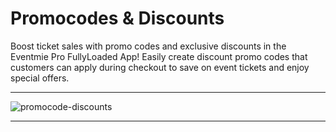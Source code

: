 # Promocodes & Discounts

Boost ticket sales with promo codes and exclusive discounts in the Eventmie Pro FullyLoaded App! Easily create discount promo codes that customers can apply during checkout to save on event tickets and enjoy special offers.

---

![promocode-discounts](/images/v3/App-discounts-promocodes-image-9.webp "promocode-discounts")

---